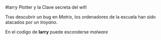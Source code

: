 #larry Plotter y la Clave secreta del wifi

Tras descubrir un bug en *Matrix*, los ordenadores de la escuela 
han sido atacados por un *troyano*.

En el codigo de **larry** puede esconderse *malware*
